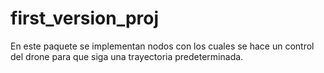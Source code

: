 # first_version_proj

En este paquete se implementan nodos con los cuales se hace un control del drone para que siga una trayectoria predeterminada.
